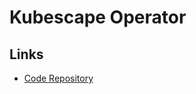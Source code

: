 # Kubescape Operator

## Links

- [Code Repository](https://github.com/kubescape/operator)

<!--
https://github.com/kubescape/helm-charts/tree/master/charts/kubescape-cloud-operator
-->
